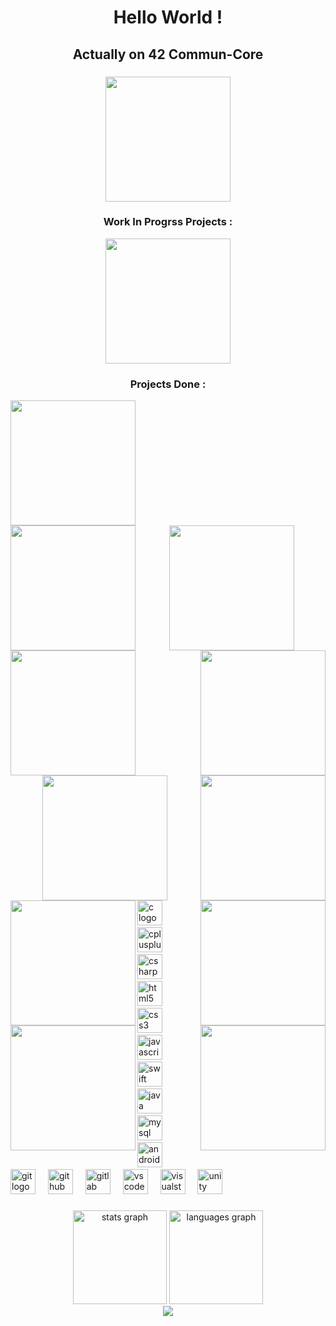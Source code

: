 
<h1  align="center">Hello World !</h1>

###

<h2  align="center">Actually on 42 Commun-Core</h2>

###

<div  align="center">
<img  height="200"  src="https://github.com/ayogun/42-project-badges/blob/main/badges/common_coren.png" />
</div>

###

<h3  align="center">Work In Progrss Projects :</h3>

<div  align="center" class="inProgress">
<img  height="200"  src="https://github.com/ayogun/42-project-badges/blob/main/badges/cppe.png" />
</div>

<div>
<h3  align="center">Projects Done :</h3>

<div align="center  name="cercle1">
<img  align="center"  height="200"  src="https://github.com/ayogun/42-project-badges/blob/main/badges/libftm.png"  href="https://github.com/LeSabreDeDieu/libft" />
</div>

<div align="center"  name="cercle2" >
<img  align="left"  height="200"  src="https://github.com/ayogun/42-project-badges/blob/main/badges/ft_printfe.png"  href="https://github.com/LeSabreDeDieu/ft_printf" />
<img  align="center"  height="200"  src="https://github.com/ayogun/42-project-badges/blob/main/badges/get_next_linee.png"  href="https://github.com/LeSabreDeDieu/gnl-42" />
<img  align="right"  height="200"  src="https://github.com/ayogun/42-project-badges/blob/main/badges/born2beroote.png"  href="" />
</div>

<div align="center"  name="cercle3" >
<img align="left" height="200"  src="https://github.com/ayogun/42-project-badges/blob/main/badges/push_swape.png"  href="https://github.com/LeSabreDeDieu/push_swap" />
<img align="center" height="200"  src="https://github.com/ayogun/42-project-badges/blob/main/badges/so_longm.png"  href="https://github.com/LeSabreDeDieu/so_long" />
<img align="right" height="200"  src="https://github.com/ayogun/42-project-badges/blob/main/badges/minitalkm.png"  href="https://github.com/LeSabreDeDieu/Minitalk" />

<div align="center" name="cercle4">
<img align="left" height="200"  src="https://github.com/ayogun/42-project-badges/blob/main/badges/minishellm.png"  href="https://github.com/LeSabreDeDieu/Minishell" />
<img align="right" height="200"  src="https://github.com/ayogun/42-project-badges/blob/main/badges/philosopherse.png"  href="https://github.com/LeSabreDeDieu/philosopher" />
</div>

<div align="center" name="cercle5">
<img align="left" height="200"  src="https://github.com/ayogun/42-project-badges/blob/main/badges/cub3dm.png"  href="" />
<img align="right" height="200"  src="https://github.com/ayogun/42-project-badges/blob/main/badges/netpracticem.png"  href="" />
</div>

</div>
 
<div  align="left">
<img  src="https://cdn.jsdelivr.net/gh/devicons/devicon/icons/c/c-original.svg"  height="40"  alt="c logo" />
<img  width="12" />
<img  src="https://cdn.jsdelivr.net/gh/devicons/devicon/icons/cplusplus/cplusplus-original.svg"  height="40"  alt="cplusplus logo" />
<img  width="12" />
<img  src="https://cdn.jsdelivr.net/gh/devicons/devicon/icons/csharp/csharp-original.svg"  height="40"  alt="csharp logo" />
<img  width="12" />
<img  src="https://cdn.jsdelivr.net/gh/devicons/devicon/icons/html5/html5-original.svg"  height="40"  alt="html5 logo" />
<img  width="12" />
<img  src="https://cdn.jsdelivr.net/gh/devicons/devicon/icons/css3/css3-original.svg"  height="40"  alt="css3 logo" />
<img  width="12" />
<img  src="https://cdn.jsdelivr.net/gh/devicons/devicon/icons/javascript/javascript-original.svg"  height="40"  alt="javascript logo" />
<img  width="12" />
<img  src="https://cdn.jsdelivr.net/gh/devicons/devicon/icons/swift/swift-original.svg"  height="40"  alt="swift logo" />
<img  width="12" />
<img  src="https://cdn.jsdelivr.net/gh/devicons/devicon/icons/java/java-original.svg"  height="40"  alt="java logo" />
<img  width="12" />
<img  src="https://cdn.jsdelivr.net/gh/devicons/devicon/icons/mysql/mysql-original.svg"  height="40"  alt="mysql logo" />
<img  width="12" />
<img  src="https://cdn.jsdelivr.net/gh/devicons/devicon/icons/androidstudio/androidstudio-original.svg"  height="40"  alt="androidstudio logo" />
<img  width="12" />
<img  src="https://cdn.jsdelivr.net/gh/devicons/devicon/icons/git/git-original.svg"  height="40"  alt="git logo" />
<img  width="12" />
<img  src="https://cdn.jsdelivr.net/gh/devicons/devicon/icons/github/github-original.svg"  height="40"  alt="github logo" />
<img  width="12" />
<img  src="https://cdn.jsdelivr.net/gh/devicons/devicon/icons/gitlab/gitlab-original.svg"  height="40"  alt="gitlab logo" />
<img  width="12" />
<img  src="https://cdn.jsdelivr.net/gh/devicons/devicon/icons/vscode/vscode-original.svg"  height="40"  alt="vscode logo" />
<img  width="12" />
<img  src="https://cdn.jsdelivr.net/gh/devicons/devicon/icons/visualstudio/visualstudio-plain.svg"  height="40"  alt="visualstudio logo" />
<img  width="12" />
<img  src="https://cdn.jsdelivr.net/gh/devicons/devicon/icons/unity/unity-original.svg"  height="40"  alt="unity logo" />
</div>

  

###

  

<div  align="center">

<img  src="https://github-readme-stats.vercel.app/api?username=LeSabreDeDieu&hide_title=false&hide_rank=false&show_icons=true&include_all_commits=true&count_private=true&disable_animations=false&theme=dracula&locale=en&hide_border=false&order=1"  height="150"  alt="stats graph" />

<img  src="https://github-readme-stats.vercel.app/api/top-langs?username=LeSabreDeDieu&locale=en&hide_title=false&layout=compact&card_width=320&langs_count=5&theme=dracula&hide_border=false&order=2"  height="150"  alt="languages graph" />

</div>

  

<div  align="center">

<img  src="https://profile-counter.glitch.me/LeSabreDeDieu/count.svg?" />

</div>

  

###
